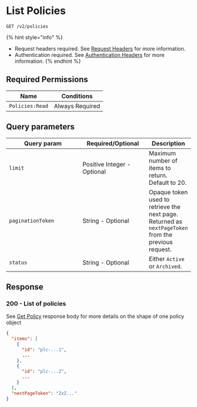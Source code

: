 # List Policies

`GET /v2/policies`

{% hint style="info" %}
* Request headers required. See [Request Headers](../../../getting-started/request-headers.md) for more information.
* Authentication required. See [Authentication Headers](../../../getting-started/request-headers.md#authentication-headers) for more information.
{% endhint %}

## Required Permissions

| Name            | Conditions      |
| --------------- | --------------- |
| `Policies:Read` | Always Required |

## Query parameters <a href="#path-parameters" id="path-parameters"></a>

<table><thead><tr><th width="203">Query param</th><th width="172">Required/Optional</th><th>Description</th></tr></thead><tbody><tr><td><code>limit</code></td><td>Positive Integer - Optional</td><td>Maximum number of items to return. Default to 20.</td></tr><tr><td><code>paginationToken</code></td><td>String - Optional</td><td>Opaque token used to retrieve the next page. Returned as <code>nextPageToken</code> from the previous request.</td></tr><tr><td><code>status</code></td><td>String - Optional</td><td>Either <code>Active</code> or <code>Archived</code>.</td></tr></tbody></table>

## Response <a href="#response" id="response"></a>

### 200 - List of policies <a href="#response-example" id="response-example"></a>

See [Get Policy](get-policy.md) response body for more details on the shape of one policy object

```json
{
  "items": [
    {
      "id": "plc-...1",
      ...
    },
    {
      "id": "plc-...2",
      ...
    }
  ],
  "nextPageToken": "ZxZ..."
}
```
